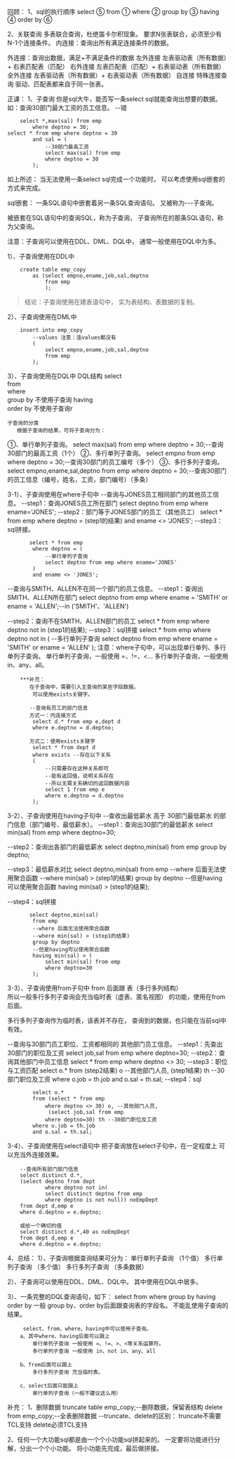 回顾：
	1、sql的执行顺序
		select		⑤
		from		①
		where		②
		group by	③
		having		④
		order by	⑥

2、关联查询
		多表联合查询，杜绝笛卡尔积现象。
		要求N张表联合，必须至少有N-1个连接条件。
内连接：查询出所有满足连接条件的数据。

外连接：查询出数据，满足+不满足条件的数据
		左外连接
			左表驱动表（所有数据）+ 右表匹配表（匹配）
		右外连接
			左表匹配表（匹配）+ 右表驱动表（所有数据）
		全外连接
			左表驱动表（所有数据）+ 右表驱动表（所有数据）
自连接
		特殊连接查询
		驱动、匹配表都来自于同一张表。

正课：
1、子查询
   你是sql大牛，能否写一条select sql就能查询出想要的数据。
	如：查询30部门最大工资的员工信息。
	--错
```
	select *,max(sal) from emp 
		where deptno = 30;
select * from emp where deptno = 30
		and sal = (
			--30部门最高工资
			select max(sal) from emp 
			where deptno = 30
		);
```
   如上所述：
	当无法使用一条select sql完成一个功能时，
	可以考虑使用sql嵌套的方式来完成。

sql嵌套：
	   一条SQL语句中嵌套着另一条SQL查询语句。
	   又被称为---子查询。

 被嵌套在SQL语句中的查询SQL，称为子查询，
	   子查询所在的那条SQL语句，称为父查询。

   注意：子查询可以使用在DDL、DML、DQL中，
	 通常一般使用在DQL中为多。

   1）、子查询使用在DDL中
```
	create table emp_copy
		as (select empno,ename,job,sal,deptno 
			from emp
		    );
```
> 结论：子查询使用在建表语句中，
		实为表结构、表数据的复制。

   2）、子查询使用在DML中
```
	insert into emp_copy 
		--values 注意：连values都没有
		(
			select empno,ename,job,sal,deptno 
			from emp
		);
```
   3）、子查询使用在DQL中
	DQL结构
	   select   
		from    
		where   
		group by 不使用子查询 
		having  
		order by 不使用子查询r
	
	子查询的分类
	   根据子查询的结果，可将子查询分为：
①、单行单列子查询。
		select max(sal) from emp
		where deptno = 30;--查询30部门的最高工资（1个）
 ②、多行单列子查询。
		select empno from emp
		where deptno = 30;--查询30部门的员工编号（多个）
③、多行多列子查询。
		select empno,ename,sal,deptno
		from emp
		where deptno = 30;--查询30部门的员工信息（编号，姓名，工资，部门编号）（多条）

    
     
 3-1）、子查询使用在where子句中
	   --查询与JONES员工相同部门的其他员工信息。
	   --step1：查询JONES员工所在部门
	   select deptno from emp where ename='JONES';
--step2：部门等于JONES部门的员工（其他员工）
	   select * from emp where deptno = (step1的结果)
		and ename <> 'JONES';
--step3：sql拼接。
```
	   select * from emp 
		where deptno = (
			--单行单列子查询
			select deptno from emp where ename='JONES'
		)
		and ename <> 'JONES';
```

--查询与SMITH、ALLEN不在同一个部门的员工信息。
	   --step1：查询出SMITH、ALLEN所在部门
	   select deptno from emp 
		where ename = 'SMITH' or ename = 'ALLEN';--in ('SMITH'、'ALLEN')

--step2：查询不在SMITH、ALLEN部门的员工
	   select * from emp 
		where deptno not in (step1的结果);
 --step3：sql拼接
	   select * from emp 
		where deptno not in (
			--多行单列子查询
			select deptno from emp 
			where ename = 'SMITH' or ename = 'ALLEN'
		);
注意：where子句中，可以出现单行单列、多行单列子查询。
		单行单列子查询，一般使用 =、!=、<...
		多行单列子查询，一般使用 in、any、all。

```
	***补充：
	   在子查询中，需要引入主查询的某些字段数据。
		可以使用exists关键字。
	
	   --查询有员工的部门信息
	   方式一：内连接方式
		select d.* from emp e,dept d
		where e.deptno = d.deptno;

	   方式二：使用exists关键字
		select * from dept d
		where exists --存在以下关系
		(
			--只需要存在这种关系即可
			--能有返回值，说明关系存在
			--所以无需关系确切的返回数据内容
			select 1 from emp e
			where e.deptno = d.deptno
		);
```
  3-2）、子查询使用在having子句中
	--查收出最低薪水 高于 30部门最低薪水
		的部门信息（部门编号、最低薪水）。
	   --step1：查询出30部门的最低薪水
	   select min(sal) from emp where deptno=30;

 --step2：查询出各部门的最低薪水
	   select deptno,min(sal) 
		from emp 
		group by deptno;

--step3：最低薪水对比
	   select deptno,min(sal) 
		from emp 
		--where 后面无法使用聚合函数
		--where min(sal) > (step1的结果)
		group by deptno
		--但是having可以使用聚合函数
		having min(sal) > (step1的结果);

 --step4：sql拼接
```
	   select deptno,min(sal) 
		from emp 
		--where 后面无法使用聚合函数
		--where min(sal) > (step1的结果)
		group by deptno
		--但是having可以使用聚合函数
		having min(sal) > (
			select min(sal) from emp 
			where deptno=30
		);
```
3-3）、子查询使用from子句中
	   from 后面跟 表（多行多列结构）	
	   所以一般多行多列子查询会充当临时表（虚表、匿名视图）
	   的功能，使用在from后面。

 多行多列子查询作为临时表，该表并不存在，
		查询到的数据，也只能在当前sql中有效。

 --查询与30部门员工职位、工资都相同的
		其他部门员工信息。
	   --step1：先查出30部门的职位及工资
		select job,sal from emp
			where deptno=30;
	   --step2：查询其他部门中员工信息
		select * from emp 
			where deptno <> 30;
	   --step3：职位与工资匹配
		select o.* 
		from (step2结果) o --其他部门人员,
			(step1结果) th --30部门职位及工资
		where o.job = th.job
		and o.sal = th.sal;
--step4：sql
```
		select o.* 
		from (select * from emp 
			where deptno <> 30) o, --其他部门人员,
		     (select job,sal from emp
			where deptno=30) th --30部门职位及工资
		where o.job = th.job
		and o.sal = th.sal;
```
3-4）、子查询使用在select语句中
	    把子查询放在select子句中，在一定程度上
		可以充当外连接效果。
		
	    --查询所有部门部门信息
	    select distinct d.*,
   		(select deptno from dept 
    		    where deptno not in(
     		    select distinct deptno from emp 
      		    where deptno is not null)) noEmpDept  
		from dept d,emp e
		where d.deptno = e.deptno;

	    或给一个确切的值
	    select distinct d.*,40 as noEmpDept  
		from dept d,emp e
		where d.deptno = e.deptno;

4、总结：
	1）、子查询根据查询结果可分为：
		单行单列子查询	（1个值）
		多行单列子查询	（多个值）
		多行多列子查询	（多条数据）

2）、子查询可以使用在DDL、DML、DQL中。
		其中使用在DQL中居多。

3）、一条完整的DQL查询语句，如下：
		select
		from
		where
		group by
		having
		order by
	     一般 group by、order by后面跟查询表的字段名。
		不能乱使用子查询的结果。

	     select、from、where、having中可以使用子查询。
		a、其中where、having后面可以跟上
			单行单列子查询 一般使用 =、!=、>、<等关系运算符。
			多行单列子查询 一般使用 in、not in、any、all

		b、from后面可以跟上
			多行多列子查询 充当临时表。

		c、select后面只能跟上
			单行单列子查询（一般不建议这么用）
	   
		


补充：
1、删除数据
truncate table emp_copy;--删除数据，保留表结构
delete from emp_copy;--全表删除数据
--truncate、delete的区别：
	truncate不需要TCL支持
	delete必须TCL支持

2、任何一个大功能sql都是由一个个小功能sql拼起来的。
	一定要将功能进行分解，分出一个个小功能。
	将小功能先完成，最后做拼接。
